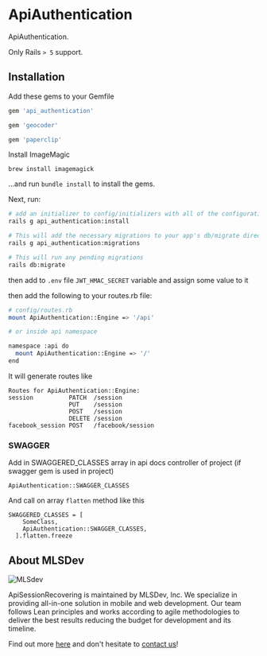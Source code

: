 # ApiAuthentication

ApiAuthentication.

Only Rails `> 5` support.

## Installation

Add these gems to your Gemfile

``` ruby
gem 'api_authentication'

gem 'geocoder'

gem 'paperclip'
```

Install ImageMagic

```brew install imagemagick```

...and run `bundle install` to install the gems.

Next, run:

``` bash
# add an initializer to config/initializers with all of the configuration options
rails g api_authentication:install

# This will add the necessary migrations to your app's db/migrate directory
rails g api_authentication:migrations

# This will run any pending migrations
rails db:migrate
```

then add to `.env` file `JWT_HMAC_SECRET` variable and assign some value to it

then add the following to your routes.rb file:

``` bash
# config/routes.rb
mount ApiAuthentication::Engine => '/api'

# or inside api namespace

namespace :api do
  mount ApiAuthentication::Engine => '/'
end
```

It will generate routes like

```
Routes for ApiAuthentication::Engine:
session          PATCH  /session
                 PUT    /session
                 POST   /session
                 DELETE /session
facebook_session POST   /facebook/session
```

### SWAGGER

Add in SWAGGERED_CLASSES array in api docs controller of project (if swagger gem is used in project)

`ApiAuthentication::SWAGGER_CLASSES`

And call on array `flatten` method like this

```
SWAGGERED_CLASSES = [
    SomeClass,
    ApiAuthentication::SWAGGER_CLASSES,
  ].flatten.freeze
```

## About MLSDev

![MLSdev][logo]

ApiSessionRecovering is maintained by MLSDev, Inc. We specialize in providing all-in-one solution in mobile and web development. Our team follows Lean principles and works according to agile methodologies to deliver the best results reducing the budget for development and its timeline.

Find out more [here][mlsdev] and don't hesitate to [contact us][contact]!

[mlsdev]:  https://mlsdev.com
[contact]: https://mlsdev.com/contact_us
[logo]:    https://raw.githubusercontent.com/MLSDev/development-standards/master/mlsdev-logo.png "Mlsdev"






